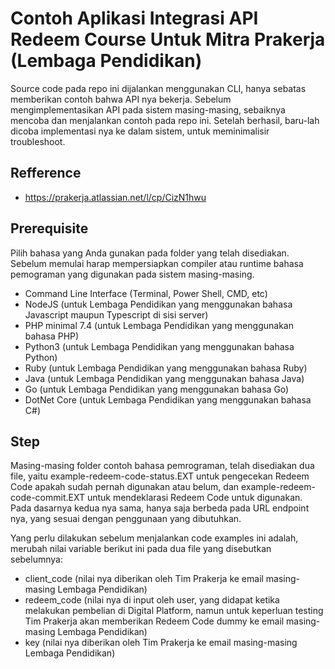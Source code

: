 # Contoh Aplikasi Integrasi API Redeem Course Untuk Mitra Prakerja (Lembaga Pendidikan)

Source code pada repo ini dijalankan menggunakan CLI, hanya sebatas memberikan contoh bahwa API nya bekerja. Sebelum mengimplementasikan API pada sistem masing-masing, sebaiknya mencoba dan menjalankan contoh pada repo ini. Setelah berhasil, baru-lah dicoba implementasi nya ke dalam sistem, untuk meminimalisir troubleshoot.

## Refference

- https://prakerja.atlassian.net/l/cp/CizN1hwu

## Prerequisite

Pilih bahasa yang Anda gunakan pada folder yang telah disediakan. Sebelum memulai harap mempersiapkan compiler atau runtime bahasa pemograman yang digunakan pada sistem masing-masing.

- Command Line Interface (Terminal, Power Shell, CMD, etc)
- NodeJS (untuk Lembaga Pendidikan yang menggunakan bahasa Javascript maupun Typescript di sisi server)
- PHP minimal 7.4 (untuk Lembaga Pendidikan yang menggunakan bahasa PHP)
- Python3 (untuk Lembaga Pendidikan yang menggunakan bahasa Python)
- Ruby (untuk Lembaga Pendidikan yang menggunakan bahasa Ruby)
- Java (untuk Lembaga Pendidikan yang menggunakan bahasa Java)
- Go (untuk Lembaga Pendidikan yang menggunakan bahasa Go)
- DotNet Core (untuk Lembaga Pendidikan yang menggunakan bahasa C#)

## Step

Masing-masing folder contoh bahasa pemrograman, telah disediakan dua file, yaitu example-redeem-code-status.EXT untuk pengecekan Redeem Code apakah sudah pernah digunakan atau belum, dan example-redeem-code-commit.EXT untuk mendeklarasi Redeem Code untuk digunakan. Pada dasarnya kedua nya sama, hanya saja berbeda pada URL endpoint nya, yang sesuai dengan penggunaan yang dibutuhkan.

Yang perlu dilakukan sebelum menjalankan code examples ini adalah, merubah nilai variable berikut ini pada dua file yang disebutkan sebelumnya:

- client_code (nilai nya diberikan oleh Tim Prakerja ke email masing-masing Lembaga Pendidikan)
- redeem_code (nilai nya di input oleh user, yang didapat ketika melakukan pembelian di Digital Platform, namun untuk keperluan testing Tim Prakerja akan memberikan Redeem Code dummy ke email masing-masing Lembaga Pendidikan)
- key (nilai nya diberikan oleh Tim Prakerja ke email masing-masing Lembaga Pendidikan)
